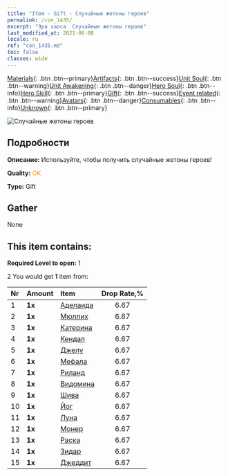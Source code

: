 ```yaml
---
title: "Item - Gift - Случайные жетоны героев"
permalink: /con_1435/
excerpt: "Эра хаоса  Случайные жетоны героев"
last_modified_at: 2021-06-08
locale: ru
ref: "con_1435.md"
toc: false
classes: wide
---
```

 [Materials](/ItemsRU/){: .btn .btn--primary}[Artifacts](/ItemsRU/Artifacts/){: .btn .btn--success}[Unit Soul](/ItemsRU/UnitSoul/){: .btn .btn--warning}[Unit Awakening](/ItemsRU/UnitAwakening/){: .btn .btn--danger}[Hero Soul](/ItemsRU/HeroSoul/){: .btn .btn--info}[Hero Skill](/ItemsRU/HeroSkill/){: .btn .btn--primary}[Gift](/ItemsRU/Gift/){: .btn .btn--success}[Event related](/ItemsRU/Events/){: .btn .btn--warning}[Avatars](/ItemsRU/Avatars/){: .btn .btn--danger}[Consumables](/ItemsRU/Consumables/){: .btn .btn--info}[Unknown](/ItemsRU/Unknown/){: .btn .btn--primary}

 ![Случайные жетоны героев](/images/t/i_907049.png)

## Подробности
 **Описание:** Используйте, чтобы получить случайные жетоны героев!

 **Quality:** <span style="color: #FF8C00">OK</span>

 **Type:** Gift

## Gather

  None

## This item contains:

 **Required Level to open:** 1

 2 You would get **1** item  from:

  | Nr | Amount |     Item    | Drop Rate,% |
  |:---|:-------|:------------|:---------:|
  | 1 |  **1x** | [Аделаида](/ItemsRU/her_359/) | 6.67 | 
  | 2 |  **1x** | [Мюллих](/ItemsRU/her_360/) | 6.67 | 
  | 3 |  **1x** | [Катерина](/ItemsRU/her_361/) | 6.67 | 
  | 4 |  **1x** | [Кендал](/ItemsRU/her_363/) | 6.67 | 
  | 5 |  **1x** | [Джелу](/ItemsRU/her_366/) | 6.67 | 
  | 6 |  **1x** | [Мефала](/ItemsRU/her_367/) | 6.67 | 
  | 7 |  **1x** | [Риланд](/ItemsRU/her_368/) | 6.67 | 
  | 8 |  **1x** | [Видомина](/ItemsRU/her_372/) | 6.67 | 
  | 9 |  **1x** | [Шива](/ItemsRU/her_376/) | 6.67 | 
  | 10 |  **1x** | [Йог](/ItemsRU/her_377/) | 6.67 | 
  | 11 |  **1x** | [Луна](/ItemsRU/her_378/) | 6.67 | 
  | 12 |  **1x** | [Монер](/ItemsRU/her_379/) | 6.67 | 
  | 13 |  **1x** | [Раска](/ItemsRU/her_384/) | 6.67 | 
  | 14 |  **1x** | [Зидар](/ItemsRU/her_385/) | 6.67 | 
  | 15 |  **1x** | [Джеддит](/ItemsRU/her_391/) | 6.67 | 
